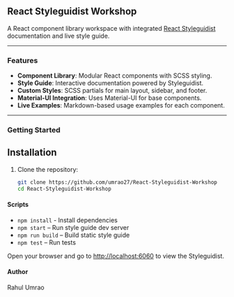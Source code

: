 ## React Styleguidist Workshop

A React component library workspace with integrated [React Styleguidist](https://react-styleguidist.js.org/) documentation and live style guide.

---

### Features

- **Component Library**: Modular React components with SCSS styling.
- **Style Guide**: Interactive documentation powered by Styleguidist.
- **Custom Styles**: SCSS partials for main layout, sidebar, and footer.
- **Material-UI Integration**: Uses Material-UI for base components.
- **Live Examples**: Markdown-based usage examples for each component.

---

### Getting Started

## Installation

1. Clone the repository:
   ```bash
   git clone https://github.com/umrao27/React-Styleguidist-Workshop
   cd React-Styleguidist-Workshop
   ```

#### Scripts

- `npm install` - Install dependencies
- `npm start` – Run style guide dev server
- `npm run build` – Build static style guide
- `npm test` – Run tests

Open your browser and go to [http://localhost:6060](http://localhost:6060) to view the Styleguidist.

#### Author

Rahul Umrao
